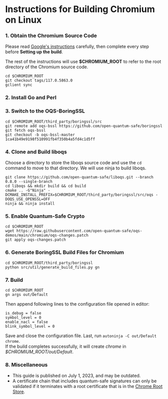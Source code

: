 # Instructions for Building Chromium on Linux

### 1. Obtain the Chromium Source Code

Please read [Google's instructions](https://chromium.googlesource.com/chromium/src/+/main/docs/linux/build_instructions.md) carefully, then complete every step before **Setting up the build**.

The rest of the instructions will use **$CHROMIUM_ROOT** to refer to the root directory of the Chromium source code.

```shellscript
cd $CHROMIUM_ROOT
git checkout tags/117.0.5863.0
gclient sync
```

### 2. Install Go and Perl

### 3. Switch to the OQS-BoringSSL

```shellscript
cd $CHROMIUM_ROOT/third_party/boringssl/src
git remote add oqs-bssl https://github.com/open-quantum-safe/boringssl
git fetch oqs-bssl
git checkout -b oqs-bssl-master 1ca41b49e9198f510991fb4f350b4a5fd4c1d5ff
```

### 4. Clone and Build liboqs

Choose a directory to store the liboqs source code and use the `cd` command to move to that directory. We will use ninja to build liboqs.

```shellscript
git clone https://github.com/open-quantum-safe/liboqs.git --branch 0.8.0 --single-branch
cd liboqs && mkdir build && cd build
cmake .. -G"Ninja" -DCMAKE_INSTALL_PREFIX=$CHROMIUM_ROOT/third_party/boringssl/src/oqs -DOQS_USE_OPENSSL=OFF
ninja && ninja install
```

### 5. Enable Quantum-Safe Crypto

```shellscript
cd $CHROMIUM_ROOT
wget https://raw.githubusercontent.com/open-quantum-safe/oqs-demos/main/chromium/oqs-changes.patch
git apply oqs-changes.patch
```

### 6. Generate BoringSSL Build Files for Chromium

```shellscript
cd $CHROMIUM_ROOT/third_party/boringssl
python src/util/generate_build_files.py gn
```

### 7. Build

```shellscript
cd $CHROMIUM_ROOT
gn args out/Default
```

Then append following lines to the configuration file opened in editor:

```
is_debug = false
symbol_level = 0
enable_nacl = false
blink_symbol_level = 0
```

Save and close the configuration file. Last, run `autoninja -C out/Default chrome`.\
If the build completes successfully, it will create _chrome_ in _$CHROMIUM_ROOT/out/Default_.

### 8. Miscellaneous

- This guide is published on July 1, 2023, and may be outdated.
- A certificate chain that includes quantum-safe signatures can only be validated if it terminates with a root certificate that is in the [Chrome Root Store](https://chromium.googlesource.com/chromium/src/+/main/net/data/ssl/chrome_root_store/faq.md).
